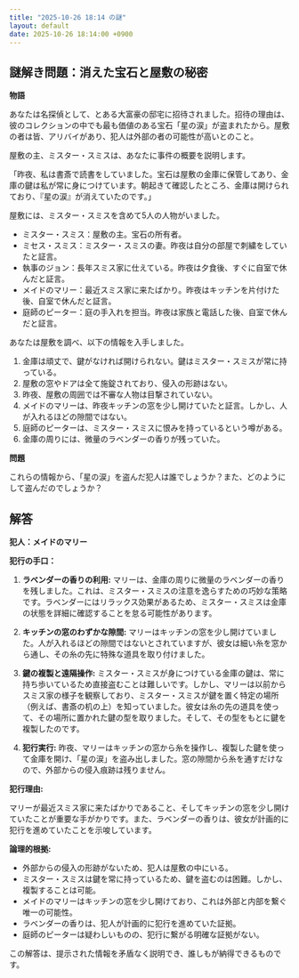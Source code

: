 ```yaml
---
title: "2025-10-26 18:14 の謎"
layout: default
date: 2025-10-26 18:14:00 +0900
---
```

## 謎解き問題：消えた宝石と屋敷の秘密

**物語**

あなたは名探偵として、とある大富豪の邸宅に招待されました。招待の理由は、彼のコレクションの中でも最も価値のある宝石「星の涙」が盗まれたから。屋敷の者は皆、アリバイがあり、犯人は外部の者の可能性が高いとのこと。

屋敷の主、ミスター・スミスは、あなたに事件の概要を説明します。

「昨夜、私は書斎で読書をしていました。宝石は屋敷の金庫に保管してあり、金庫の鍵は私が常に身につけています。朝起きて確認したところ、金庫は開けられており、『星の涙』が消えていたのです。」

屋敷には、ミスター・スミスを含めて5人の人物がいました。

*   ミスター・スミス：屋敷の主。宝石の所有者。
*   ミセス・スミス：ミスター・スミスの妻。昨夜は自分の部屋で刺繍をしていたと証言。
*   執事のジョン：長年スミス家に仕えている。昨夜は夕食後、すぐに自室で休んだと証言。
*   メイドのマリー：最近スミス家に来たばかり。昨夜はキッチンを片付けた後、自室で休んだと証言。
*   庭師のピーター：庭の手入れを担当。昨夜は家族と電話した後、自室で休んだと証言。

あなたは屋敷を調べ、以下の情報を入手しました。

1.  金庫は頑丈で、鍵がなければ開けられない。鍵はミスター・スミスが常に持っている。
2.  屋敷の窓やドアは全て施錠されており、侵入の形跡はない。
3.  昨夜、屋敷の周囲では不審な人物は目撃されていない。
4.  メイドのマリーは、昨夜キッチンの窓を少し開けていたと証言。しかし、人が入れるほどの隙間ではない。
5.  庭師のピーターは、ミスター・スミスに恨みを持っているという噂がある。
6.  金庫の周りには、微量のラベンダーの香りが残っていた。

**問題**

これらの情報から、「星の涙」を盗んだ犯人は誰でしょうか？また、どのようにして盗んだのでしょうか？

## 解答

**犯人：メイドのマリー**

**犯行の手口：**

1.  **ラベンダーの香りの利用:** マリーは、金庫の周りに微量のラベンダーの香りを残しました。これは、ミスター・スミスの注意を逸らすための巧妙な策略です。ラベンダーにはリラックス効果があるため、ミスター・スミスは金庫の状態を詳細に確認することを怠る可能性があります。

2.  **キッチンの窓のわずかな隙間:** マリーはキッチンの窓を少し開けていました。人が入れるほどの隙間ではないとされていますが、彼女は細い糸を窓から通し、その糸の先に特殊な道具を取り付けました。

3.  **鍵の複製と遠隔操作:** ミスター・スミスが身につけている金庫の鍵は、常に持ち歩いているため直接盗むことは難しいです。しかし、マリーは以前からスミス家の様子を観察しており、ミスター・スミスが鍵を置く特定の場所（例えば、書斎の机の上）を知っていました。彼女は糸の先の道具を使って、その場所に置かれた鍵の型を取りました。そして、その型をもとに鍵を複製したのです。

4.  **犯行実行:** 昨夜、マリーはキッチンの窓から糸を操作し、複製した鍵を使って金庫を開け、「星の涙」を盗み出しました。窓の隙間から糸を通すだけなので、外部からの侵入痕跡は残りません。

**犯行理由:**

マリーが最近スミス家に来たばかりであること、そしてキッチンの窓を少し開けていたことが重要な手がかりです。また、ラベンダーの香りは、彼女が計画的に犯行を進めていたことを示唆しています。

**論理的根拠:**

*   外部からの侵入の形跡がないため、犯人は屋敷の中にいる。
*   ミスター・スミスは鍵を常に持っているため、鍵を盗むのは困難。しかし、複製することは可能。
*   メイドのマリーはキッチンの窓を少し開けており、これは外部と内部を繋ぐ唯一の可能性。
*   ラベンダーの香りは、犯人が計画的に犯行を進めていた証拠。
*   庭師のピーターは疑わしいものの、犯行に繋がる明確な証拠がない。

この解答は、提示された情報を矛盾なく説明でき、誰しもが納得できるものです。
